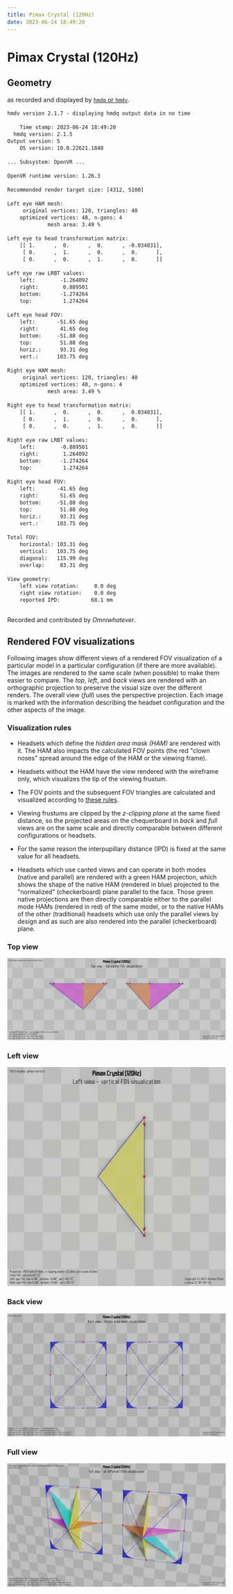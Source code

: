 ```yaml
---
title: Pimax Crystal (120Hz)
date: 2023-06-24 18:49:20
---
```

# Pimax Crystal (120Hz)

## Geometry

as recorded and displayed by [`hmdq` or `hmdv`](https://github.com/risa2000/hmdq).
```
hmdv version 2.1.7 - displaying hmdq output data in no time

    Time stamp: 2023-06-24 18:49:20
  hmdq version: 2.1.5
Output version: 5
    OS version: 10.0.22621.1848

... Subsystem: OpenVR ...

OpenVR runtime version: 1.26.3

Recommended render target size: [4312, 5100]

Left eye HAM mesh:
     original vertices: 120, triangles: 40
    optimized vertices: 48, n-gons: 4
             mesh area: 3.49 %

Left eye to head transformation matrix:
    [[ 1.      ,  0.      ,  0.      , -0.034031],
     [ 0.      ,  1.      ,  0.      ,  0.      ],
     [ 0.      ,  0.      ,  1.      ,  0.      ]]

Left eye raw LRBT values:
    left:        -1.264092
    right:        0.889501
    bottom:      -1.274264
    top:          1.274264

Left eye head FOV:
    left:       -51.65 deg
    right:       41.65 deg
    bottom:     -51.88 deg
    top:         51.88 deg
    horiz.:      93.31 deg
    vert.:      103.75 deg

Right eye HAM mesh:
     original vertices: 120, triangles: 40
    optimized vertices: 48, n-gons: 4
             mesh area: 3.49 %

Right eye to head transformation matrix:
    [[ 1.      ,  0.      ,  0.      ,  0.034031],
     [ 0.      ,  1.      ,  0.      ,  0.      ],
     [ 0.      ,  0.      ,  1.      ,  0.      ]]

Right eye raw LRBT values:
    left:        -0.889501
    right:        1.264092
    bottom:      -1.274264
    top:          1.274264

Right eye head FOV:
    left:       -41.65 deg
    right:       51.65 deg
    bottom:     -51.88 deg
    top:         51.88 deg
    horiz.:      93.31 deg
    vert.:      103.75 deg

Total FOV:
    horizontal: 103.31 deg
    vertical:   103.75 deg
    diagonal:   115.99 deg
    overlap:     83.31 deg

View geometry:
    left view rotation:     0.0 deg
    right view rotation:    0.0 deg
    reported IPD:          68.1 mm


```
Recorded and contributed by _Omniwhatever_.

## Rendered FOV visualizations

Following images show different views of a rendered FOV visualization of a
particular model in a particular configuration (if there are more available).
The images are rendered to the same scale (when possible) to make them easier
to compare. The _top_, _left_, and _back_ views are rendered with an
orthographic projection to preserve the visual size over the different renders.
The overall view (_full_) uses the perspective projection. Each image is marked
with the information describing the headset configuration and the other aspects
of the image.

### Visualization rules

* Headsets which define the _hidden area mask (HAM)_ are rendered with it. The
  HAM also impacts the calculated FOV points (the red "clown noses" spread
  around the edge of the HAM or the viewing frame).

* Headsets without the HAM have the view rendered with the wireframe only, which
  visualizes the tip of the viewing frustum.

* The FOV points and the subsequent FOV triangles are calculated and visualized
  according to [these
  rules](https://risa2000.github.io/vrdocs/docs/hmd_fov_calculation).

* Viewing frustums are clipped by the _z-clipping plane_ at the same fixed
  distance, so the projected areas on the chequerboard in _back_ and _full_
  views are on the same scale and directly comparable between different
  configurations or headsets.

* For the same reason the interpupillary distance (IPD) is fixed at the same
  value for all headsets.

* Headsets which use canted views and can operate in both modes (native and
  parallel) are rendered with a green HAM projection, which shows the shape of
  the native HAM (rendered in blue) projected to the "normalized"
  (checkerboard) plane parallel to the face. Those green native projections are
  then directly comparable either to the parallel mode HAMs (rendered in red)
  of the same model, or to the native HAMs of the other (traditional) headsets
  which use only the parallel views by design and as such are also rendered
  into the parallel (checkerboard) plane.

### Top view
[![Pimax Crystal (120Hz) - top view](../images/PimaxCrystal_Native_R120_top.dmx.png)](../images/PimaxCrystal_Native_R120_top.dmx.png)

### Left view
[![Pimax Crystal (120Hz) - left view](../images/PimaxCrystal_Native_R120_left.dmx.png)](../images/PimaxCrystal_Native_R120_left.dmx.png)

### Back view
[![Pimax Crystal (120Hz) - back view](../images/PimaxCrystal_Native_R120_back.dmx.png)](../images/PimaxCrystal_Native_R120_back.dmx.png)

### Full view
[![Pimax Crystal (120Hz) - full view](../images/PimaxCrystal_Native_R120_over.dmx.png)](../images/PimaxCrystal_Native_R120_over.dmx.png)


